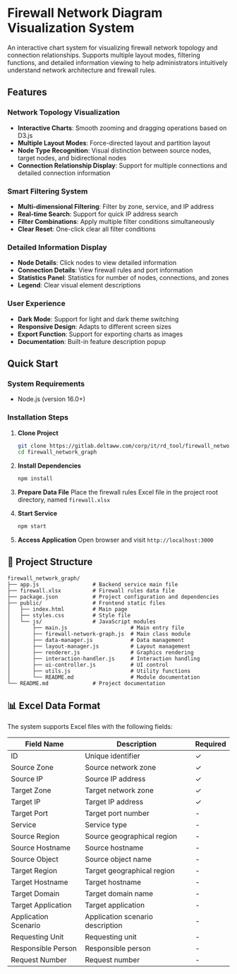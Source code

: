 # Firewall Network Diagram Visualization System

An interactive chart system for visualizing firewall network topology and connection relationships. Supports multiple layout modes, filtering functions, and detailed information viewing to help administrators intuitively understand network architecture and firewall rules.

## Features

### Network Topology Visualization
- **Interactive Charts**: Smooth zooming and dragging operations based on D3.js
- **Multiple Layout Modes**: Force-directed layout and partition layout
- **Node Type Recognition**: Visual distinction between source nodes, target nodes, and bidirectional nodes
- **Connection Relationship Display**: Support for multiple connections and detailed connection information

### Smart Filtering System
- **Multi-dimensional Filtering**: Filter by zone, service, and IP address
- **Real-time Search**: Support for quick IP address search
- **Filter Combinations**: Apply multiple filter conditions simultaneously
- **Clear Reset**: One-click clear all filter conditions

### Detailed Information Display
- **Node Details**: Click nodes to view detailed information
- **Connection Details**: View firewall rules and port information
- **Statistics Panel**: Statistics for number of nodes, connections, and zones
- **Legend**: Clear visual element descriptions

### User Experience
- **Dark Mode**: Support for light and dark theme switching
- **Responsive Design**: Adapts to different screen sizes
- **Export Function**: Support for exporting charts as images
- **Documentation**: Built-in feature description popup

## Quick Start

### System Requirements
- Node.js (version 16.0+)

### Installation Steps

1. **Clone Project**
   ```bash
   git clone https://gitlab.deltaww.com/corp/it/rd_tool/firewall_network_graph.git
   cd firewall_network_graph
   ```

2. **Install Dependencies**
   ```bash
   npm install
   ```

3. **Prepare Data File**
   Place the firewall rules Excel file in the project root directory, named `firewall.xlsx`

4. **Start Service**
   ```bash
   npm start
   ```

5. **Access Application**
   Open browser and visit `http://localhost:3000`

## 📁 Project Structure

```
firewall_network_graph/
├── app.js                 # Backend service main file
├── firewall.xlsx          # Firewall rules data file
├── package.json           # Project configuration and dependencies
├── public/                # Frontend static files
│   ├── index.html         # Main page
│   ├── styles.css         # Style file
│   └── js/                # JavaScript modules
│       ├── main.js                    # Main entry file
│       ├── firewall-network-graph.js  # Main class module
│       ├── data-manager.js            # Data management
│       ├── layout-manager.js          # Layout management
│       ├── renderer.js                # Graphics rendering
│       ├── interaction-handler.js     # Interaction handling
│       ├── ui-controller.js           # UI control
│       ├── utils.js                   # Utility functions
│       └── README.md                  # Module documentation
└── README.md              # Project documentation
```

## 📊 Excel Data Format

The system supports Excel files with the following fields:

| Field Name | Description | Required |
|------------|-------------|----------|
| ID | Unique identifier | ✓ |
| Source Zone | Source network zone | ✓ |
| Source IP | Source IP address | ✓ |
| Target Zone | Target network zone | ✓ |
| Target IP | Target IP address | ✓ |
| Target Port | Target port number | - |
| Service | Service type | - |
| Source Region | Source geographical region | - |
| Source Hostname | Source hostname | - |
| Source Object | Source object name | - |
| Target Region | Target geographical region | - |
| Target Hostname | Target hostname | - |
| Target Domain | Target domain name | - |
| Target Application | Target application | - |
| Application Scenario | Application scenario description | - |
| Requesting Unit | Requesting unit | - |
| Responsible Person | Responsible person | - |
| Request Number | Request number | - |